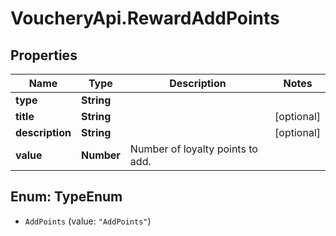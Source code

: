 # VoucheryApi.RewardAddPoints

## Properties

Name | Type | Description | Notes
------------ | ------------- | ------------- | -------------
**type** | **String** |  | 
**title** | **String** |  | [optional] 
**description** | **String** |  | [optional] 
**value** | **Number** | Number of loyalty points to add. | 



## Enum: TypeEnum


* `AddPoints` (value: `"AddPoints"`)




